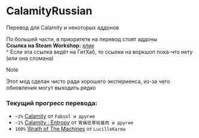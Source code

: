 # CalamityRussian
 Перевод для Calamity и некоторых аддонов

 
По большей части, в приоритете на перевод стоят аддоны   
**Ссылка на Steam Workshop:** [клик](https://github.com)   
^ Если эта ссылка ведёт на ГитХаб, то ссылки на воркшоп пока-что нету (или она сломана)


>[!NOTE]
>Этот мод сделан чисто ради хорошего экспериенса, из-за чего обновления могут выходить редко
### Текущий прогресс перевода:
- `~2%` [Calamity](https://steamcommunity.com/sharedfiles/filedetails/?id=2824688072) от `Fabsol и другие`
- `~1%` [Calamity : Entropy](https://steamcommunity.com/sharedfiles/filedetails/?id=3316697363) от `胃痛狂草哈基肉 и другие`
- `100%` [Wrath of The Machines](https://github.com/LucilleKarma/WrathOfTheMachines) от `LucilleKarma`